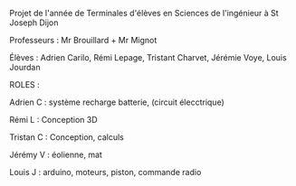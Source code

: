 Projet de l'année de Terminales d'élèves en Sciences de l'ingénieur à St Joseph Dijon
  
  Professeurs : Mr Brouillard + Mr Mignot
  
  Élèves : Adrien Carilo, Rémi Lepage, Tristant Charvet, Jérémie Voye, Louis Jourdan

ROLES : 
  
  Adrien C : système recharge batterie, (circuit élecctrique)

  Rémi L : Conception 3D

  Tristan C : Conception, calculs

  Jérémy V : éolienne, mat

  Louis J : arduino, moteurs, piston, commande radio
  
  



